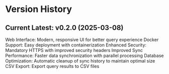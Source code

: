 # Version History

## Current Latest: v0.2.0 (2025-03-08)
Web Interface: Modern, responsive UI for better query experience
Docker Support: Easy deployment with containerization
Enhanced Security: Mandatory HTTPS with improved security headers
Improved Sync Performance: Faster data synchronization with parallel processing
Database Optimization: Automatic cleanup of sync history to maintain optimal size
CSV Export: Export query results to CSV files
